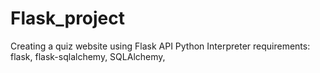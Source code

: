 # Flask_project
Creating a quiz website using Flask API
Python Interpreter requirements: flask, flask-sqlalchemy, SQLAlchemy, 
